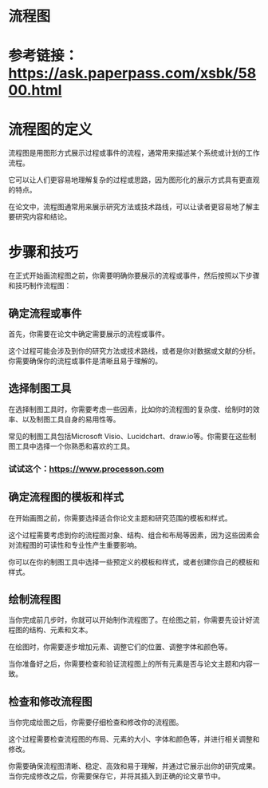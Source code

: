 # 流程图

# 参考链接：https://ask.paperpass.com/xsbk/5800.html

# 流程图的定义

流程图是用图形方式展示过程或事件的流程，通常用来描述某个系统或计划的工作流程。

它可以让人们更容易地理解复杂的过程或思路，因为图形化的展示方式具有更直观的特点。

在论文中，流程图通常用来展示研究方法或技术路线，可以让读者更容易地了解主要研究内容和结论。

# 步骤和技巧

在正式开始画流程图之前，你需要明确你要展示的流程或事件，然后按照以下步骤和技巧制作流程图：

## 确定流程或事件

首先，你需要在论文中确定需要展示的流程或事件。

这个过程可能会涉及到你的研究方法或技术路线，或者是你对数据或文献的分析。你需要确保你的流程或事件是清晰且易于理解的。

## 选择制图工具

在选择制图工具时，你需要考虑一些因素，比如你的流程图的复杂度、绘制时的效率、以及制图工具自身的易用性等。

常见的制图工具包括Microsoft Visio、Lucidchart、draw.io等。你需要在这些制图工具中选择一个你熟悉和喜欢的工具。

### 试试这个：https://www.processon.com

## 确定流程图的模板和样式

在开始画图之前，你需要选择适合你论文主题和研究范围的模板和样式。

这个过程需要考虑到你的流程图对象、结构、组合和布局等因素，因为这些因素会对流程图的可读性和专业性产生重要影响。

你可以在你的制图工具中选择一些预定义的模板和样式，或者创建你自己的模板和样式。

## 绘制流程图

当你完成前几步时，你就可以开始制作流程图了。在绘图之前，你需要先设计好流程图的结构、元素和文本。

在绘图时，你需要逐步增加元素、调整它们的位置、调整字体和颜色等。

当你准备好之后，你需要检查和验证流程图上的所有元素是否与论文主题和内容一致。

## 检查和修改流程图

当你完成绘图之后，你需要仔细检查和修改你的流程图。

这个过程需要检查流程图的布局、元素的大小、字体和颜色等，并进行相关调整和修改。

你需要确保流程图清晰、稳定、高效和易于理解，并通过它展示出你的研究成果。当你完成修改之后，你需要保存它，并将其插入到正确的论文章节中。
